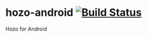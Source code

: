 # hozo-android [![Build Status](https://travis-ci.com/wearetonish/hozo-android.svg?token=CnyzdKBZqSx1AyCVmYCE&branch=master)](https://travis-ci.com/wearetonish/hozo-android)

Hozo for Android
